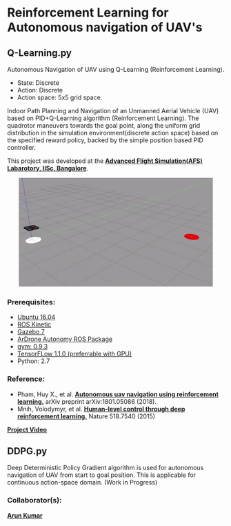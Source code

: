 # Reinforcement Learning for Autonomous navigation of UAV's
## Q-Learning.py
Autonomous Navigation of UAV using Q-Learning (Reinforcement Learning). 
- State: Discrete
- Action: Discrete
- Action space: 5x5 grid space.

Indoor Path Planning and Navigation of an Unmanned Aerial Vehicle (UAV) based on PID+Q-Learning algorithm (Reinforcement Learning). The quadrotor maneuvers towards the goal point, along the uniform grid distribution in the simulation environment(discrete action space) based on the specified reward policy, backed by the simple position based PID controller.

This project was developed at the <a href="https://sites.google.com/site/compintellab/home/uavla"><b>Advanced Flight Simulation(AFS) Labarotory, IISc, Bangalore</b></a>.
<p align= "center">
<img src="drone_qlearning.gif/">
</p>

### Prerequisites:
- <a href="http://releases.ubuntu.com/16.04/">Ubuntu 16.04</a> 
- <a href="http://wiki.ros.org/kinetic">ROS Kinetic</a>
- <a href="http://gazebosim.org/">Gazebo 7</a>
- <a href="https://github.com/AutonomyLab/ardrone_autonomy">ArDrone Autonomy ROS Package</a>
- <a href="https://gym.openai.com/docs/">gym: 0.9.3</a>
- <a href="https://www.tensorflow.org/install/">TensorFLow 1.1.0 (preferrable with GPU)</a>
- Python: 2.7

### Reference:  
- Pham, Huy X., et al. <b><a href="https://arxiv.org/abs/1801.05086">Autonomous uav navigation using reinforcement learning.</a></b> arXiv preprint arXiv:1801.05086 (2018).
- Mnih, Volodymyr, et al. <a href="https://storage.googleapis.com/deepmind-media/dqn/DQNNaturePaper.pdf"><b>Human-level control through deep reinforcement learning.</b></a> Nature 518.7540 (2015)

**<a href="https://goo.gl/zKNQdW">Project Video</a>**

## DDPG.py 
Deep Deterministic Policy Gradient algorithm is used for autonomous navigation of UAV from start to goal position. This is applicable for continuous action-space domain. (Work in Progress)

### Collaborator(s):
**<a href="https://github.com/ioarun">Arun Kumar</a>** 
